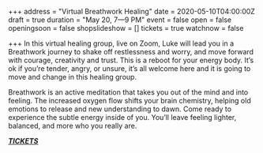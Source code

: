 +++
address = "Virtual Breathwork Healing"
date = 2020-05-10T04:00:00Z
draft = true
duration = "May 20, 7—9 PM"
event = false
open = false
openingsoon = false
shopslideshow = []
tickets = true
watchnow = false

+++
In this virtual healing group, live on Zoom, Luke will lead you in a Breathwork journey to shake off restlessness and worry, and move forward with courage, creativity and trust. This is a reboot for your energy body. It’s ok if you’re tender, angry, or unsure, it’s all welcome here and it is going to move and change in this healing group.

Breathwork is an active meditation that takes you out of the mind and into feeling. The increased oxygen flow shifts your brain chemistry, helping old emotions to release and new understanding to dawn. Come ready to experience the subtle energy inside of you. You’ll leave feeling lighter, balanced, and more who you really are.

[**_TICKETS_**](https://shop.cafeforgot.com/product/virtual-breathwork-healing/1400?cp=true&sa=false&sbp=false&q=false&category_id=86 "tickets")
